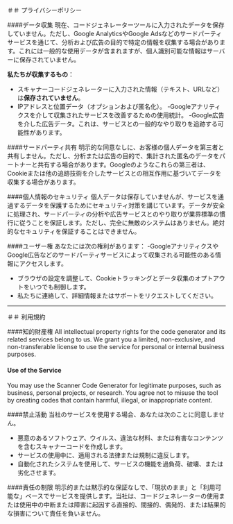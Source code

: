 ＃＃ プライバシーポリシー

####データ収集
現在、コードジェネレーターツールに入力されたデータを保存していません。ただし、Google AnalyticsやGoogle Adsなどのサードパーティサービスを通じて、分析および広告の目的で特定の情報を収集する場合があります。これには一般的な使用データが含まれますが、個人識別可能な情報はサーバーに保存されていません。

**私たちが収集するもの**：
- スキャナーコードジェネレーターに入力された情報（テキスト、URLなど）は**保存されていません**。
-  IPアドレスと位置データ（オプションおよび匿名化）。
-Googleアナリティクスを介して収集されたサービスを改善するための使用統計。
-Google広告を介した広告データ。これは、サービスとの一般的なやり取りを追跡する可能性があります。

####サードパーティ共有
明示的な同意なしに、お客様の個人データを第三者と共有しません。ただし、分析または広告の目的で、集計された匿名のデータをパートナーと共有する場合があります。Googleのようなこれらの第三者は、Cookieまたは他の追跡技術を介したサービスとの相互作用に基づいてデータを収集する場合があります。

####個人情報のセキュリティ
個人データは保存していませんが、サービスを通過するデータを保護するためにセキュリティ対策を講じています。データが安全に処理され、サードパーティの分析や広告サービスとのやり取りが業界標準の慣行に従うことを保証します。ただし、完全に無敵のシステムはありません。絶対的なセキュリティを保証することはできません。

####ユーザー権
あなたには次の権利があります：
-GoogleアナリティクスやGoogle広告などのサードパーティサービスによって収集される可能性のある情報にアクセスします。
- ブラウザの設定を調整して、Cookieトラッキングとデータ収集のオプトアウトをいつでも制御します。
- 私たちに連絡して、詳細情報またはサポートをリクエストしてください。

----

＃＃ 利用規約

####知的財産権
All intellectual property rights for the code generator and its related services belong to us. We grant you a limited, non-exclusive, and non-transferable license to use the service for personal or internal business purposes.

#### Use of the Service
You may use the Scanner Code Generator for legitimate purposes, such as business, personal projects, or research. You agree not to misuse the tool by creating codes that contain harmful, illegal, or inappropriate content.

####禁止活動
当社のサービスを使用する場合、あなたは次のことに同意しません。
- 悪意のあるソフトウェア、ウイルス、違法な材料、または有害なコンテンツを含むスキャナーコードを作成します。
- サービスの使用中に、適用される法律または規制に違反します。
- 自動化されたシステムを使用して、サービスの機能を過負荷、破壊、または劣化させます。

####責任の制限
明示的または黙示的な保証なしで、「現状のまま」と「利用可能な」ベースでサービスを提供します。当社は、コードジェネレーターの使用または使用中の中断または障害に起因する直接的、間接的、偶発的、または結果的な損害について責任を負いません。